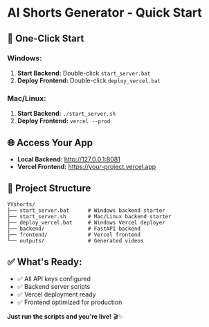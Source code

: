# AI Shorts Generator - Quick Start

## 🚀 **One-Click Start**

### **Windows:**
1. **Start Backend:** Double-click `start_server.bat`
2. **Deploy Frontend:** Double-click `deploy_vercel.bat`

### **Mac/Linux:**
1. **Start Backend:** `./start_server.sh`
2. **Deploy Frontend:** `vercel --prod`

## 🌐 **Access Your App**

- **Local Backend:** http://127.0.0.1:8081
- **Vercel Frontend:** https://your-project.vercel.app

## 📁 **Project Structure**
```
YVshorts/
├── start_server.bat      # Windows backend starter
├── start_server.sh       # Mac/Linux backend starter  
├── deploy_vercel.bat     # Windows Vercel deployer
├── backend/              # FastAPI backend
├── frontend/             # Vercel frontend
└── outputs/              # Generated videos
```

## ✅ **What's Ready:**
- ✅ All API keys configured
- ✅ Backend server scripts
- ✅ Vercel deployment ready
- ✅ Frontend optimized for production

**Just run the scripts and you're live!** 🎬✨
